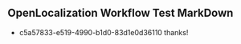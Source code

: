 ## OpenLocalization Workflow Test MarkDown
* c5a57833-e519-4990-b1d0-83d1e0d36110 thanks!

<!--HONumber=Aug16_HO3-->


